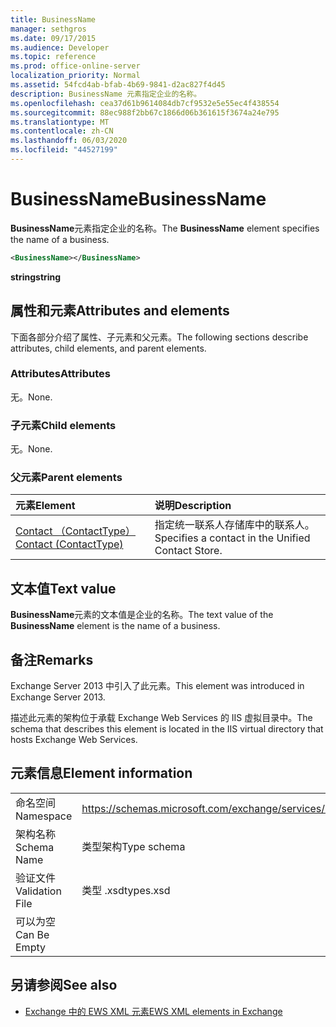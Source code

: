 ```yaml
---
title: BusinessName
manager: sethgros
ms.date: 09/17/2015
ms.audience: Developer
ms.topic: reference
ms.prod: office-online-server
localization_priority: Normal
ms.assetid: 54fcd4ab-bfab-4b69-9841-d2ac827f4d45
description: BusinessName 元素指定企业的名称。
ms.openlocfilehash: cea37d61b9614084db7cf9532e5e55ec4f438554
ms.sourcegitcommit: 88ec988f2bb67c1866d06b361615f3674a24e795
ms.translationtype: MT
ms.contentlocale: zh-CN
ms.lasthandoff: 06/03/2020
ms.locfileid: "44527199"
---
```

# <a name="businessname"></a><span data-ttu-id="feaa5-103">BusinessName</span><span class="sxs-lookup"><span data-stu-id="feaa5-103">BusinessName</span></span>

<span data-ttu-id="feaa5-104">**BusinessName**元素指定企业的名称。</span><span class="sxs-lookup"><span data-stu-id="feaa5-104">The **BusinessName** element specifies the name of a business.</span></span> 
  
```XML
<BusinessName></BusinessName>
```

 <span data-ttu-id="feaa5-105">**string**</span><span class="sxs-lookup"><span data-stu-id="feaa5-105">**string**</span></span>
## <a name="attributes-and-elements"></a><span data-ttu-id="feaa5-106">属性和元素</span><span class="sxs-lookup"><span data-stu-id="feaa5-106">Attributes and elements</span></span>

<span data-ttu-id="feaa5-107">下面各部分介绍了属性、子元素和父元素。</span><span class="sxs-lookup"><span data-stu-id="feaa5-107">The following sections describe attributes, child elements, and parent elements.</span></span>
  
### <a name="attributes"></a><span data-ttu-id="feaa5-108">Attributes</span><span class="sxs-lookup"><span data-stu-id="feaa5-108">Attributes</span></span>

<span data-ttu-id="feaa5-109">无。</span><span class="sxs-lookup"><span data-stu-id="feaa5-109">None.</span></span>
  
### <a name="child-elements"></a><span data-ttu-id="feaa5-110">子元素</span><span class="sxs-lookup"><span data-stu-id="feaa5-110">Child elements</span></span>

<span data-ttu-id="feaa5-111">无。</span><span class="sxs-lookup"><span data-stu-id="feaa5-111">None.</span></span>
  
### <a name="parent-elements"></a><span data-ttu-id="feaa5-112">父元素</span><span class="sxs-lookup"><span data-stu-id="feaa5-112">Parent elements</span></span>

|<span data-ttu-id="feaa5-113">**元素**</span><span class="sxs-lookup"><span data-stu-id="feaa5-113">**Element**</span></span>|<span data-ttu-id="feaa5-114">**说明**</span><span class="sxs-lookup"><span data-stu-id="feaa5-114">**Description**</span></span>|
|:-----|:-----|
|[<span data-ttu-id="feaa5-115">Contact （ContactType）</span><span class="sxs-lookup"><span data-stu-id="feaa5-115">Contact (ContactType)</span></span>](contact-contacttype.md) <br/> |<span data-ttu-id="feaa5-116">指定统一联系人存储库中的联系人。</span><span class="sxs-lookup"><span data-stu-id="feaa5-116">Specifies a contact in the Unified Contact Store.</span></span>  <br/> |
   
## <a name="text-value"></a><span data-ttu-id="feaa5-117">文本值</span><span class="sxs-lookup"><span data-stu-id="feaa5-117">Text value</span></span>

<span data-ttu-id="feaa5-118">**BusinessName**元素的文本值是企业的名称。</span><span class="sxs-lookup"><span data-stu-id="feaa5-118">The text value of the **BusinessName** element is the name of a business.</span></span> 
  
## <a name="remarks"></a><span data-ttu-id="feaa5-119">备注</span><span class="sxs-lookup"><span data-stu-id="feaa5-119">Remarks</span></span>

<span data-ttu-id="feaa5-120">Exchange Server 2013 中引入了此元素。</span><span class="sxs-lookup"><span data-stu-id="feaa5-120">This element was introduced in Exchange Server 2013.</span></span>
  
<span data-ttu-id="feaa5-121">描述此元素的架构位于承载 Exchange Web Services 的 IIS 虚拟目录中。</span><span class="sxs-lookup"><span data-stu-id="feaa5-121">The schema that describes this element is located in the IIS virtual directory that hosts Exchange Web Services.</span></span>
  
## <a name="element-information"></a><span data-ttu-id="feaa5-122">元素信息</span><span class="sxs-lookup"><span data-stu-id="feaa5-122">Element information</span></span>

|||
|:-----|:-----|
|<span data-ttu-id="feaa5-123">命名空间</span><span class="sxs-lookup"><span data-stu-id="feaa5-123">Namespace</span></span>  <br/> |https://schemas.microsoft.com/exchange/services/2006/types  <br/> |
|<span data-ttu-id="feaa5-124">架构名称</span><span class="sxs-lookup"><span data-stu-id="feaa5-124">Schema Name</span></span>  <br/> |<span data-ttu-id="feaa5-125">类型架构</span><span class="sxs-lookup"><span data-stu-id="feaa5-125">Type schema</span></span>  <br/> |
|<span data-ttu-id="feaa5-126">验证文件</span><span class="sxs-lookup"><span data-stu-id="feaa5-126">Validation File</span></span>  <br/> |<span data-ttu-id="feaa5-127">类型 .xsd</span><span class="sxs-lookup"><span data-stu-id="feaa5-127">types.xsd</span></span>  <br/> |
|<span data-ttu-id="feaa5-128">可以为空</span><span class="sxs-lookup"><span data-stu-id="feaa5-128">Can Be Empty</span></span>  <br/> ||
   
## <a name="see-also"></a><span data-ttu-id="feaa5-129">另请参阅</span><span class="sxs-lookup"><span data-stu-id="feaa5-129">See also</span></span>



- [<span data-ttu-id="feaa5-130">Exchange 中的 EWS XML 元素</span><span class="sxs-lookup"><span data-stu-id="feaa5-130">EWS XML elements in Exchange</span></span>](ews-xml-elements-in-exchange.md)

